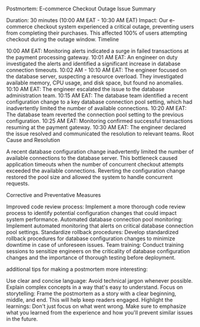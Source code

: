 Postmortem: E-commerce Checkout Outage Issue Summary

Duration: 30 minutes (10:00 AM EAT - 10:30 AM EAT) Impact: Our e-commerce checkout system experienced a critical outage, preventing users from completing their purchases. This affected 100% of users attempting checkout during the outage window. Timeline

10:00 AM EAT: Monitoring alerts indicated a surge in failed transactions at the payment processing gateway. 10:01 AM EAT: An engineer on duty investigated the alerts and identified a significant increase in database connection timeouts. 10:02 AM - 10:10 AM EAT: The engineer focused on the database server, suspecting a resource overload. They investigated available memory, CPU usage, and disk space, but found no anomalies. 10:10 AM EAT: The engineer escalated the issue to the database administration team. 10:15 AM EAT: The database team identified a recent configuration change to a key database connection pool setting, which had inadvertently limited the number of available connections. 10:20 AM EAT: The database team reverted the connection pool setting to the previous configuration. 10:25 AM EAT: Monitoring confirmed successful transactions resuming at the payment gateway. 10:30 AM EAT: The engineer declared the issue resolved and communicated the resolution to relevant teams. Root Cause and Resolution

A recent database configuration change inadvertently limited the number of available connections to the database server. This bottleneck caused application timeouts when the number of concurrent checkout attempts exceeded the available connections. Reverting the configuration change restored the pool size and allowed the system to handle concurrent requests.

Corrective and Preventative Measures

Improved code review process: Implement a more thorough code review process to identify potential configuration changes that could impact system performance. Automated database connection pool monitoring: Implement automated monitoring that alerts on critical database connection pool settings. Standardize rollback procedures: Develop standardized rollback procedures for database configuration changes to minimize downtime in case of unforeseen issues. Team training: Conduct training sessions to sensitize engineers on the criticality of database configuration changes and the importance of thorough testing before deployment.

additional tips for making a postmortem more interesting:

Use clear and concise language: Avoid technical jargon whenever possible. Explain complex concepts in a way that's easy to understand. Focus on storytelling: Frame the postmortem as a story with a clear beginning, middle, and end. This will help keep readers engaged. Highlight the learnings: Don't just focus on what went wrong. Make sure to emphasize what you learned from the experience and how you'll prevent similar issues in the future.
